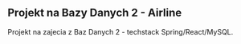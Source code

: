 ## Projekt na Bazy Danych 2 - Airline 

Projekt na zajecia z Baz Danych 2 - techstack Spring/React/MySQL.
